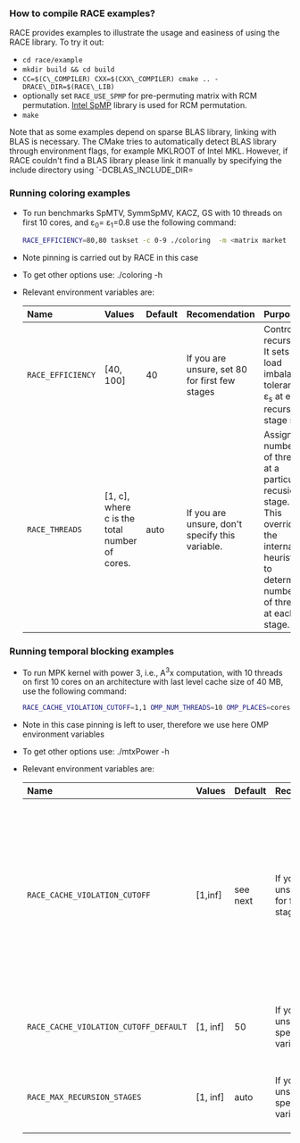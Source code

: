 ### How to compile RACE examples? ###
RACE provides examples to illustrate the usage and easiness of using the RACE library. To try it out:

* `cd race/example`
* `mkdir build && cd build`
* `CC=$(C\_COMPILER) CXX=$(CXX\_COMPILER) cmake .. -DRACE\_DIR=$(RACE\_LIB)`
* optionally set `RACE_USE_SPMP` for pre-permuting matrix with RCM permutation.
  [Intel SpMP](https://github.com/IntelLabs/SpMP) library is used for RCM
  permutation.
* `make`

Note that as some examples depend on sparse BLAS library, linking with BLAS is necessary. The CMake tries to automatically detect BLAS library through environment flags, for example MKLROOT of Intel MKL. However, if RACE couldn't find a BLAS library please link it manually by specifying the include directory using `-DCBLAS_INCLUDE_DIR=<path to BLAS include directory>

### Running coloring examples ###

* To run benchmarks SpMTV, SymmSpMV, KACZ, GS with 10 threads on first 10 cores, and &epsilon;<sub>0</sub>= &epsilon;<sub>1</sub>=0.8
  use the following command:
  ```bash
  RACE_EFFICIENCY=80,80 taskset -c 0-9 ./coloring  -m <matrix market file> -c 10 -t 1
  ```
* Note pinning is carried out by RACE in this case
* To get other options use: ./coloring -h
* Relevant environment variables are:

  | Name | Values | Default | Recomendation | Purpose | Example
  | :---   | :--- | :--- | :--- | :--- | :--- |
  | `RACE_EFFICIENCY` | [40, 100] | 40 | If you are unsure, set 80 for first few stages  | Controls recursion. It sets the load imbalance tolerance &epsilon;<sub>s</sub> at each recursive stage s | `RACE_EFFICIENCY=50,80` implies &epsilon;<sub>0</sub>=0.5 and &epsilon;<sub>1</sub>=0.8.
  | `RACE_THREADS` | [1, c], where c is the total number of cores. | auto | If you are unsure, don't specify this variable. | Assign n number of threads at a particular recusion stage. This overrides the internal heuristic to determine number of threads at each stage.| `RACE_THREADS=2,3` implies 2 threads in stage 0 and 3 threads in stage 1 of recursion.
  
### Running temporal blocking examples ###

* To run MPK kernel with power 3, i.e., A<sup>3</sup>x computation, with 10 threads on first 10 cores on an architecture with last level cache size of 40 MB, 
  use the following command:
  ```bash
  RACE_CACHE_VIOLATION_CUTOFF=1,1 OMP_NUM_THREADS=10 OMP_PLACES=cores OMP_PROC_BIND=close  taskset -c 0-9 ./mtxPower -m <matrix market file> -s 40 -i 3
  ```
* Note in this case pinning is left to user, therefore we use here OMP environment variables
* To get other options use: ./mtxPower -h
* Relevant environment variables are:

  | Name | Values | Default | Recomendation | Purpose | Example
  | :---   | :--- | :--- | :--- | :--- | :--- |
  | `RACE_CACHE_VIOLATION_CUTOFF` | [1,inf] | see next | If you are unsure, set 1 for first few stages  | Controls recursion. It sets the safety factor of cache at different recursion stage. Higher the value less the probablity of going for further recursion. | `RACE_CACHE_VIOLATION_CUTOFF=1,2` implies safety factor of 1 at stage 0 and 2 at stage 1.
  | `RACE_CACHE_VIOLATION_CUTOFF_DEFAULT` | [1, inf] | 50 |If you are unsure, don't specify this variable. | Sets the default safety factor value of all stages. | `RACE_CACHE_VIOLATION_CUTOFF_DEFAULT=2` implies safety factor is 2 by default on all stages. 
  | `RACE_MAX_RECURSION_STAGES` | [1, inf] | auto |If you are unsure, don't specify this variable. | Sets the maximum number of recursion stages. | `RACE_MAX_RECURSION_STAGES=1` implies only 1 recursion stage is allowed.
